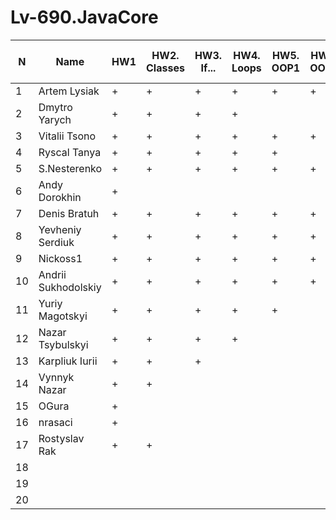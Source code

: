 # Lv-690.JavaCore
N|Name| HW1 | HW2. Classes|HW3. If...|HW4. Loops|HW5. OOP1 |HW6. OOP2 |HW7. Inner classes| HW8. Collection | HW9. String|HW10. Exception|HW11. Thread. IO|HW12. Java8
--|--|--|--|--|--|--|--|--|--|--|--|--|--
1|Artem Lysiak|+|+|+|+|+|+|||||||
2|Dmytro Yarych|+|+|+|+|||||||||
3|Vitalii Tsono|+|+|+|+|+|+|+||||||
4|Ryscal Tanya|+|+|+|+|+||||||||
5|S.Nesterenko|+|+|+|+|+|+|+||||||
6|Andy Dorokhin|+||||||||||||
7|Denis Bratuh|+|+|+|+|+|+|||||||
8|Yevheniy Serdiuk|+|+|+|+|+|+|+||||||
9|Nickoss1|+|+|+|+|+|+|+||||||
10|Andrii Sukhodolskiy|+|+|+|+|+|+|||||||
11|Yuriy Magotskyi|+|+|+|+|+||||||||
12|Nazar Tsybulskyi|+|+|+|+|||||||||
13|Karpliuk Iurii|+|+|+||||||||||
14|Vynnyk Nazar|+|+|||||||||||
15|OGura|+||||||||||||
16|nrasaci|+||||||||||||
17|Rostyslav Rak|+|+|||||||||||
18||||||||||||||
19||||||||||||||
20||||||||||||||
